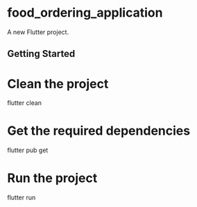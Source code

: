 # food_ordering_application

A new Flutter project.

## Getting Started

# Clean the project
flutter clean

# Get the required dependencies
flutter pub get

# Run the project
flutter run



